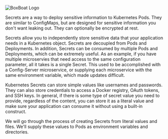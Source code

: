 ![BoxBoat Logo](/boxboat/courses/kubernetes-fundamentals-2/secrets/assets/boxboat.png)

Secrets are a way to deploy sensitive information to Kubernetes Pods. They are similar to ConfigMaps, but are designed for sensitive information you don't want leaking out. They can optionally be encrypted at rest.

Secrets allow you to independently store sensitive data that your application needs in a Kubernetes object. Secrets are decoupled from Pods and Deployments. In addition, Secrets can be consumed by multiple Pods and Deployments, which can be extremely useful. As an example, if you have multiple microservies that need access to the same configuration parameter, all it takes is a single Secret. This used to be accomplished with a Config-Server microservice, or supplying each microservice with the same environment variable, which made updates difficult.

Kubernetes Secrets can store simple values like usernames and passwords. They can also store credentials to access a Docker registry, OAuth tokens, and SSH keys. In general, if there is some type of secret value you need to provide, regardless of the content, you can store it as a literal value and make sure your application can consume it without using a built-in construct.

We will go through the process of creating Secrets from literal values and files. We'll supply these values to Pods as environment variables and directories.
